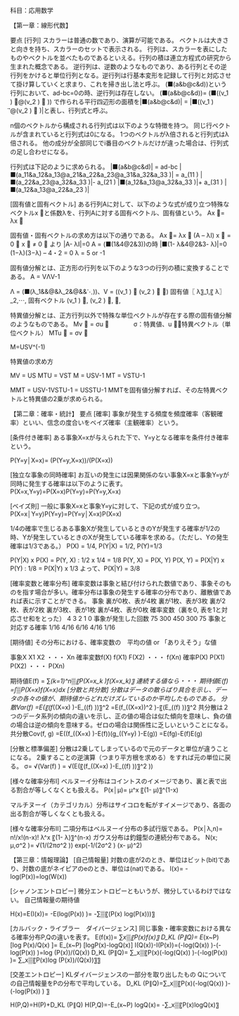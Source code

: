科目：応用数学

【第一章：線形代数】

要点
[行列]
スカラーは普通の数であり、演算が可能である。
ベクトルは大きさと向きを持ち、スカラーのセットで表示される。
行列は、スカラーを表にしたものやベクトルを並べたものであるといえる。行列の積は連立方程式の研究から生まれた概念である。
逆行列は、逆数のようなものであり、ある行列とその逆行列をかけると単位行列となる。逆行列は行基本変形を記録して行列と対応させて掛け算していくと求まり、これを掃き出し法と呼ぶ。
(■(a&b@c&d))という行列において、ad-bc=0の時、逆行列は存在しない。
(■(a&b@c&d))= (■((v_1 ) ⃗@(v_2 ) ⃗ )) で作られる平行四辺形の面積を|■(a&b@c&d)| = |■((v_1 ) ⃗@(v_2 ) ⃗ )|と表し、行列式と呼ぶ。

n個のベクトルから構成される行列式は以下のような特徴を持つ。
同じ行ベクトルが含まれていると行列式は0になる。
1つのベクトルがλ倍されると行列式はλ倍される。
他の成分が全部同じでi番目のベクトルだけが違った場合は、行列式の足し合わせになる。

行列式は下記のように求められる。
|■(a&b@c&d)| = ad-bc
|■(a_11&a_12&a_13@a_21&a_22&a_23@a_31&a_32&a_33 )| = a_(11 ) |■(a_22&a_23@a_32&a_33 )|- a_(21 ) |■(a_12&a_13@a_32&a_33 )|+ a_(31 ) |■(a_12&a_13@a_22&a_23 )|

[固有値と固有ベクトル]
ある行列Aに対して、以下のような式が成り立つ特殊なベクトルx ⃗と係数λを、行列Aに対する固有ベクトル、固有値という。
Ax ⃗= λx ⃗

固有値・固有ベクトルの求め方は以下の通りである。
Ax ⃗= λx ⃗
(A – λI) x ⃗ = 0 ⃗
x ⃗  ≠ 0 ⃗
より
|A- λI|=0
A = (■(1&4@2&3))の時
|■(1- λ&4@2&3- λ)|=0
(1−λ)(3−λ) – 4・2 = 0
λ = 5 or -1

固有値分解とは、正方形の行列を以下のような3つの行列の積に変換することである。
A = VΛV-1

Λ = (■(λ_1&&@&λ_2&@&&⋱))、V = ((v_1 ) ⃗   (v_2 ) ⃗  ⋯)
固有値〖 λ〗_1,〖 λ〗_2,⋯,  固有ベクトル (v_1 ) ⃗, (v_2 ) ⃗, ⋯,

特異値分解とは、正方行列以外で特殊な単位ベクトルが存在する際の固有値分解のようなものである。
Mv ⃗ = σu ⃗　　　　σ：特異値、u ⃗：特異ベクトル（単位ベクトル）
MTu ⃗ = σv ⃗

M=USV^(-1)

特異値の求め方

MV = US                    MTU = VST 
M = USV-1                   MT = VSTU-1

MMT = USV-1VSTU-1 = USSTU-1
MMTを固有値分解すれば、その左特異ベクトルと特異値の2乗が求められる。

【第二章：確率・統計】
要点
[確率]
事象が発生する頻度を頻度確率（客観確率）といい、信念の度合いをベイズ確率（主観確率）という。

[条件付き確率]
ある事象X=xが与えられた下で、Y=yとなる確率を条件付き確率という。

P(Y=y│X=x)=  (P(Y=y,X=x))/(P(X=x))

[独立な事象の同時確率]
お互いの発生には因果関係のない事象X=xと事象Y=yが同時に発生する確率は以下のように表す。
P(X=x,Y=y)=P(X=x)P(Y=y)=P(Y=y,X=x)

[ベイズ則]
一般に事象X=xと事象Y=yに対して、下記の式が成り立つ。
P(X=x│Y=y)P(Y=y)=P(Y=y│X=x)P(X=x)

1/4の確率で生じるある事象Xが発生しているときのYが発生する確率が1/2の時、Yが発生しているときのXが発生している確率を求める。（ただし、Yの発生確率は1/3である。）
P(X) = 1/4, P(Y|X) = 1/2, P(Y)=1/3

P(Y|X) x P(X) = P(Y, X) : 1/2 x 1/4 = 1/8
P(Y, X) = P(X, Y)
P(X, Y) = P(X|Y) x P(Y) : 1/8 = P(X|Y) x 1/3
よって、P(X|Y) = 3/8

[確率変数と確率分布]
確率変数は事象と結び付けられた数値であり、事象そのものを指す場合が多い。確率分布は事象の発生する確率の分布であり、離散値であれば表に示すことができる。
事象	裏が0枚、表が4枚	裏が1枚、表が3枚	裏が2枚、表が2枚	裏が3枚、表が1枚	裏が4枚、表が0枚
確率変数（裏を0, 表を1と対応させ和をとった）	4	3	2	1	0
事象が発生した回数	75	300	450	300	75
事象と対応する確率	1/16	4/16	6/16	4/16	1/16

[期待値]
その分布における、確率変数の　平均の値 or 「ありえそう」な値

事象X	X1	X2	・・・	Xn
確率変数f(X)	f(X1)	F(X2)	・・・	f(Xn)
確率P(X)	P(X1)	P(X2)	・・・	P(Xn)

期待値E(f)
= ∑_(k=1)^n▒〖P(X=x_k )f(X=x_k)〗
連続する値なら・・・
期待値E(f)
=∫▒P(X=x)f(X=x)dx
[分散と共分散]
分散はデータの散らばり具合を示し、データの各々の値が、期待値からどれだけズレているのか平均したものである。
分散Var(f)
=E(〖(f_((X=x) )-E_((f) ))〗^2
=E(f_((X=x))^2 )-〖(E_((f) ))〗^2
共分散は２つのデータ系列の傾向の違いを示し、正の値の場合は似た傾向を意味し、負の値の場合は逆の傾向を意味する。ゼロの場合は関係性に乏しいということになる。
共分散Cov(f, g)
=E((f_((X=x) )-E(f))(g_((Y=y) )-E(g))
=E(fg)-E(f)E(g)

[分散と標準偏差]
分散は2乗してしまっているので元のデータと単位が違うことになる。
2乗することの逆演算（つまり平方根を求める）をすれば元の単位に戻る。
σ= √(Var(f) )
                                    = √(E(〖(f_((X=x) )-E_((f) ))〗^2 ))

[様々な確率分布I]
ベルヌーイ分布はコイントスのイメージであり、裏と表で出る割合が等しくなくとも扱える。
P(x│μ)= μ^x 〖(1- μ)〗^(1-x)

マルチヌーイ（カテゴリカル）分布はサイコロを転がすイメージであり、各面の出る割合が等しくなくとも扱える。

[様々な確率分布II]
二項分布はベルヌーイ分布の多試行版である。
P(x│λ,n)=  n!/x!(n-x)! λ^x 〖(1- λ)〗^(n-x)
ガウス分布は釣鐘型の連続分布である。
N(x; μ,σ^2 )= √(1/(2πσ^2 )) exp⁡(-1/(2σ^2 ) (x- μ)^2)

【第三章：情報理論】
[自己情報量]
対数の底が2のとき、単位はビット(bit)であり、対数の底がネイピアのeのとき、単位は(nat)である。
I(x)= -log⁡(P(x))=log⁡(W(x))

[シャノンエントロピー]
微分エントロピーともいうが、微分しているわけではない。
自己情報量の期待値

H(x)=E(I(x))= -E(log⁡(P(x)) )= -∑▒〖(P(x)  log⁡(P(x)))〗

[カルバック・ライブラー　ダイバージェンス]
同じ事象・確率変数における異なる確率分布P,Qの違いを表す。
E(f(x))= ∑_x▒〖P(x)f(x)〗
D_KL (P∥Q)= E_(x~P) [log P(x)/Q(x) ]= E_(x~P) [logP(x)-logQ(x)]
I(Q(x))-I(P(x))=(-log⁡(Q(x)) )-(-log⁡(P(x)) )=log (P(x))/(Q(x))
D_KL (P∥Q)= ∑_x▒〖P(x)(-log⁡(Q(x)) )-(-log⁡(P(x)) )= ∑_x▒〖P(x)log (P(x))/(Q(x))〗〗

[交差エントロピー]
KLダイバージェンスの一部分を取り出したもの
Qについての自己情報量をPの分布で平均している。
D_KL (P∥Q)=∑_x▒〖P(x)(-log⁡(Q(x)) )-(-log⁡(P(x)) ) 〗

H(P,Q)=H(P)+D_KL (P∥Q)
H(P,Q)=-E_(x~P) logQ(x)= -∑_x▒〖P(x)logQ(x)〗

